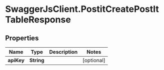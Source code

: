 # SwaggerJsClient.PostitCreatePostItTableResponse

## Properties
Name | Type | Description | Notes
------------ | ------------- | ------------- | -------------
**apiKey** | **String** |  | [optional] 


